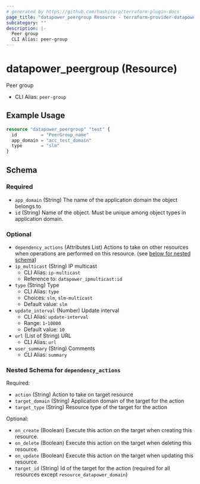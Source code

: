 ```yaml
---
# generated by https://github.com/hashicorp/terraform-plugin-docs
page_title: "datapower_peergroup Resource - terraform-provider-datapower"
subcategory: ""
description: |-
  Peer group
  CLI Alias: peer-group
---
```


# datapower_peergroup (Resource)

Peer group
  - CLI Alias: `peer-group`

## Example Usage

```terraform
resource "datapower_peergroup" "test" {
  id         = "PeerGroup_name"
  app_domain = "acc_test_domain"
  type       = "slm"
}
```

<!-- schema generated by tfplugindocs -->
## Schema

### Required

- `app_domain` (String) The name of the application domain the object belongs to
- `id` (String) Name of the object. Must be unique among object types in application domain.

### Optional

- `dependency_actions` (Attributes List) Actions to take on other resources when operations are performed on this resource. (see [below for nested schema](#nestedatt--dependency_actions))
- `ip_multicast` (String) IP multicast
  - CLI Alias: `ip-multicast`
  - Reference to: `datapower_ipmulticast:id`
- `type` (String) Type
  - CLI Alias: `type`
  - Choices: `slm`, `slm-multicast`
  - Default value: `slm`
- `update_interval` (Number) Update interval
  - CLI Alias: `update-interval`
  - Range: `1`-`10000`
  - Default value: `10`
- `url` (List of String) URL
  - CLI Alias: `url`
- `user_summary` (String) Comments
  - CLI Alias: `summary`

<a id="nestedatt--dependency_actions"></a>
### Nested Schema for `dependency_actions`

Required:

- `action` (String) Action to take on target resource
- `target_domain` (String) Application domain of the target for the action
- `target_type` (String) Resource type of the target for the action

Optional:

- `on_create` (Boolean) Execute this action on the target when creating this resource.
- `on_delete` (Boolean) Execute this action on the target when deleting this resource.
- `on_update` (Boolean) Execute this action on the target when updating this resource.
- `target_id` (String) Id of the target for the action (required for all resources except `resource_datapower_domain`)
